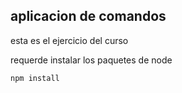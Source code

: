 ## aplicacion de comandos 

esta es el ejercicio del curso

requerde instalar los paquetes de node

```
npm install
```